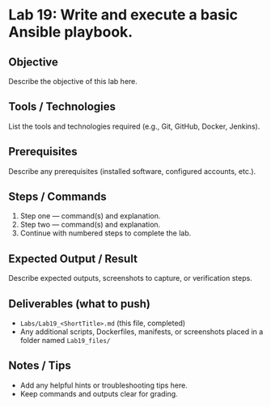 # Lab 19: Write and execute a basic Ansible playbook.

## Objective
Describe the objective of this lab here.

## Tools / Technologies
List the tools and technologies required (e.g., Git, GitHub, Docker, Jenkins).

## Prerequisites
Describe any prerequisites (installed software, configured accounts, etc.).

## Steps / Commands
1. Step one — command(s) and explanation.
2. Step two — command(s) and explanation.
3. Continue with numbered steps to complete the lab.

## Expected Output / Result
Describe expected outputs, screenshots to capture, or verification steps.

## Deliverables (what to push)
- `Labs/Lab19_<ShortTitle>.md` (this file, completed)
- Any additional scripts, Dockerfiles, manifests, or screenshots placed in a folder named `Lab19_files/`

## Notes / Tips
- Add any helpful hints or troubleshooting tips here.
- Keep commands and outputs clear for grading.


